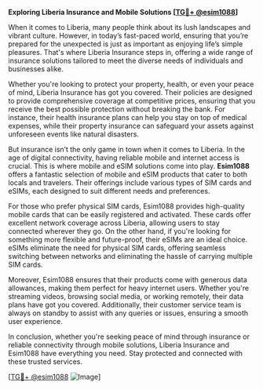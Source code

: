 **Exploring Liberia Insurance and Mobile Solutions [[TG💪+ @esim1088](https://t.me/s/esim1088)]**

When it comes to Liberia, many people think about its lush landscapes and vibrant culture. However, in today’s fast-paced world, ensuring that you’re prepared for the unexpected is just as important as enjoying life’s simple pleasures. That's where Liberia Insurance steps in, offering a wide range of insurance solutions tailored to meet the diverse needs of individuals and businesses alike.

Whether you're looking to protect your property, health, or even your peace of mind, Liberia Insurance has got you covered. Their policies are designed to provide comprehensive coverage at competitive prices, ensuring that you receive the best possible protection without breaking the bank. For instance, their health insurance plans can help you stay on top of medical expenses, while their property insurance can safeguard your assets against unforeseen events like natural disasters.

But insurance isn’t the only game in town when it comes to Liberia. In the age of digital connectivity, having reliable mobile and internet access is crucial. This is where mobile and eSIM solutions come into play. **Esim1088** offers a fantastic selection of mobile and eSIM products that cater to both locals and travelers. Their offerings include various types of SIM cards and eSIMs, each designed to suit different needs and preferences.

For those who prefer physical SIM cards, Esim1088 provides high-quality mobile cards that can be easily registered and activated. These cards offer excellent network coverage across Liberia, allowing users to stay connected wherever they go. On the other hand, if you're looking for something more flexible and future-proof, their eSIMs are an ideal choice. eSIMs eliminate the need for physical SIM cards, offering seamless switching between networks and eliminating the hassle of carrying multiple SIM cards.

Moreover, Esim1088 ensures that their products come with generous data allowances, making them perfect for heavy internet users. Whether you're streaming videos, browsing social media, or working remotely, their data plans have got you covered. Additionally, their customer service team is always on standby to assist with any queries or issues, ensuring a smooth user experience.

In conclusion, whether you're seeking peace of mind through insurance or reliable connectivity through mobile solutions, Liberia Insurance and Esim1088 have everything you need. Stay protected and connected with these trusted services. 

[[TG💪+ @esim1088](https://t.me/s/esim1088) ![Image](https://i.postimg.cc/Y0z9fWf4/image.png)]